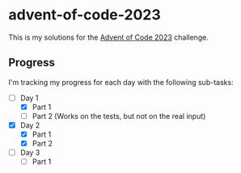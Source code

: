 # advent-of-code-2023

This is my solutions for the [Advent of Code 2023](https://adventofcode.com/2023) challenge.

## Progress

I'm tracking my progress for each day with the following sub-tasks:

- [ ] Day 1
  - [x] Part 1
  - [ ] Part 2 (Works on the tests, but not on the real input)
- [x] Day 2
  - [x] Part 1
  - [x] Part 2
- [ ] Day 3
  - [ ] Part 1
